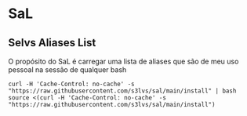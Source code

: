# SaL

## Selvs Aliases List

O propósito do SaL é carregar uma lista de aliases que são de meu uso pessoal na sessão de qualquer bash

`curl -H 'Cache-Control: no-cache' -s "https://raw.githubusercontent.com/s3lvs/sal/main/install" | bash`  
`source <(curl -H 'Cache-Control: no-cache' -s "https://raw.githubusercontent.com/s3lvs/sal/main/install")`
